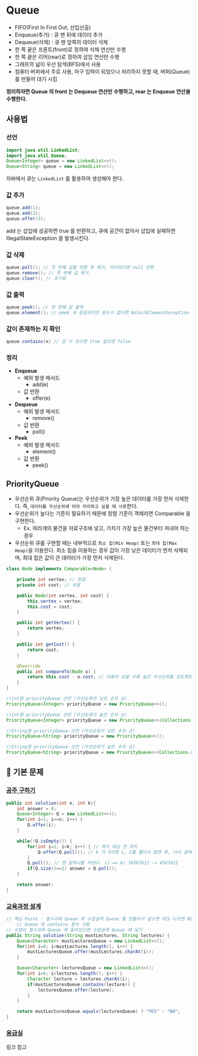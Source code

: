 # Queue

- FIFO(First In First Out, 선입선출)
- Enqueue(추가) : 큐 맨 뒤에 데이터 추가
- Dequeue(삭제) : 큐 맨 앞쪽의 데이터 삭제
- 한 쪽 끝은 프론트(front)로 정하여 삭제 연산만 수행
- 한 쪽 끝은 리어(rear)로 정하여 삽입 연산만 수행
- 그래프의 넓이 우선 탐색(BFS)에서 사용
- 컴퓨터 버퍼에서 주로 사용, 마구 입력이 되었으나 처리하지 못할 때, 버퍼(Queue)를 만들어 대기 시킴

__정리하자면 Queue 의 front 는 Dequeue 연산만 수행하고, rear 는 Enqueue 연산을 수행한다.__

## 사용법

### 선언

```java
import java.util.LinkedList; 
import java.util.Queue; 
Queue<Integer> queue = new LinkedList<>(); 
Queue<String> queue = new LinkedList<>(); 
```

자바에서 큐는 `LinkedList` 를 활용하여 생성해야 한다.

### 값 추가

```java
queue.add(1);
queue.add(2);
queue.offer(3);
```

add 는 삽입에 성공하면 true 를 반환하고, 큐에 공간이 없어서 삽입에 실패하면 IllegalStateException 을 발생시킨다.

### 값 삭제

```java
queue.poll(); // 첫 번째 값을 반환 후 제거, 비어있다면 null 반환
queue.remove(); // 첫 번째 값 제거
queue.clear(); // 초기화
```

### 값 출력

```java
queue.peek(); // 첫 번째 값 출력
queue.element(); // peek 과 동일하지만 원소가 없다면 NoSuchElementException 발생
```

### 값이 존재하는 지 확인

```java
queue.contains(x) // 값 이 있으면 true 없으면 false
```

### 정리

- __Enqueue__
  - 예외 발생 메서드 
    - add(e)
  - 값 반환
    - offer(e)
- __Dequeue__
  - 예외 발생 메서드
    - remove()
  - 값 반환
    - poll()
- __Peek__
  - 예외 발생 메서드
    - element()
  - 값 반환
    - peek()

## PriorityQueue

- 우선순위 큐(Priority Queue)는 우선순위가 가장 높은 데이터를 가장 먼저 삭제한다. 즉, `데이터를 우선순위에 따라 처리하고 싶을 때 사용`한다.
- 우선순위가 높다는 기준이 필요하기 때문에 정렬 기준이 객체라면 Comparable 을 구현한다.
  - Ex. 여러개의 물건을 자료구조에 넣고, 가치가 가장 높은 물건부터 꺼내야 하는 경우
- 우선순위 큐를 구현할 때는 내부적으로 `최소 힙(Min Heap)` 또는 `최대 힙(Max Heap)`을 이용한다. 최소 힙을 이용하는 경우 값이 가장 낮은 데이터가 먼저 삭제되며, 최대 힙은 값이 큰 데이터가 가장 먼저 삭제된다.

```java
class Node implements Comparable<Node> {

    private int vertex; // 정점
    private int cost; // 비용

    public Node(int vertex, int cost) {
        this.vertex = vertex;
        this.cost = cost;
    }

    public int getVertex() {
        return vertex;
    }

    public int getCost() {
        return cost;
    }

    @Override
    public int compareTo(Node o) {
        return this.cost - o.cost; // 비용이 낮을 수록 높은 우선순위를 갖도록한다. : 오름차순
    }
}
```

```java
//int형 priorityQueue 선언 (우선순위가 낮은 숫자 순)
PriorityQueue<Integer> priorityQueue = new PriorityQueue<>();

//int형 priorityQueue 선언 (우선순위가 높은 숫자 순)
PriorityQueue<Integer> priorityQueue = new PriorityQueue<>(Collections.reverseOrder());

//String형 priorityQueue 선언 (우선순위가 낮은 숫자 순)
PriorityQueue<String> priorityQueue = new PriorityQueue<>(); 

//String형 priorityQueue 선언 (우선순위가 높은 숫자 순)
PriorityQueue<String> priorityQueue = new PriorityQueue<>(Collections.reverseOrder());
```


## 🔑 기본 문제

### [공주 구하기](https://github.com/BAEKJungHo/algorithms/blob/master/src/src/main/java/inflearn/queue/saveprincess/Main.java)

```java
public int solution(int n, int k){
    int answer = 0;
    Queue<Integer> Q = new LinkedList<>();
    for(int i=1; i<=n; i++) {
        Q.offer(i);
    }

    while(!Q.isEmpty()) {
        for(int i=1; i<k; i++) { // 제거 대상 전 까지
            Q.offer(Q.poll()); // k 가 3이면 1, 2를 뽑아서 없앤 후, 다시 끝에 붙여 넣는다. -> 34567812
        }
        Q.poll(); // 맨 앞하나를 꺼낸다. (i == k) 34567812 -> 4567812
        if(Q.size()==1) answer = Q.poll();
    }

    return answer;
}
```

### [교육과정 설계](https://github.com/BAEKJungHo/algorithms/blob/master/src/src/main/java/inflearn/queue/teach/Main.java)

```java
// 핵심 Point : 필수과목 Queue 와 수업설계 Queue 를 만들어서 같으면 YES 다르면 NO
    // Queue 의 contains 함수 사용
// 수업이 필수과목 Queue 에 들어있으면 수업설계 Queue 에 넣기
public String solution(String mustLectures, String lectures) {
    Queue<Character> mustLecturesQueue = new LinkedList<>();
    for(int i=0; i<mustLectures.length(); i++) {
        mustLecturesQueue.offer(mustLectures.charAt(i));
    }

    Queue<Character> lecturesQueue = new LinkedList<>();
    for(int i=0; i<lectures.length(); i++) {
        Character lecture = lectures.charAt(i);
        if(mustLecturesQueue.contains(lecture)) {
            lecturesQueue.offer(lecture);
        }
    }

    return mustLecturesQueue.equals(lecturesQueue) ? "YES" : "NO";
}
```

### [응급실](https://github.com/BAEKJungHo/algorithms/blob/master/src/src/main/java/inflearn/queue/emergencyroom/Main.java)

링크 참고
